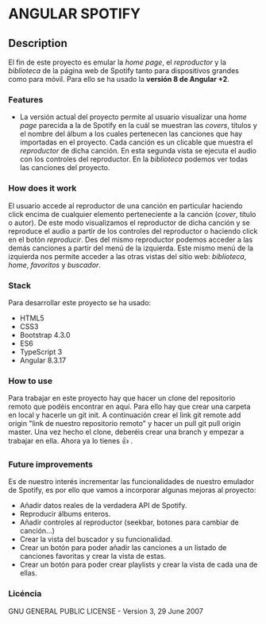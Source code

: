# ANGULAR SPOTIFY

## Description

El fin de este proyecto es emular la *home page*, el *reproductor* y la *biblioteca* de la página web de Spotify tanto para dispositivos grandes como para móvil. Para ello se ha usado la **versión 8 de Angular +2**.

### Features

* La versión actual del proyecto permite al usuario visualizar una *home page* parecida a la de Spotify en la cuál se muestran las *covers*, títulos y el nombre del álbum a los cuales pertenecen las canciones que hay importadas en el proyecto. Cada canción es un clicable que muestra el *reproductor* de dicha canción. En esta segunda vista se ejecuta el audio con los controles del reproductor. En la *biblioteca* podemos ver todas las canciones del proyecto.


### How does it work

El usuario accede al reproductor de una canción en particular haciendo click encima de cualquier elemento perteneciente a la canción (*cover*, título o autor). De este modo visualizamos el reproductor de dicha canción y se reproduce el audio a partir de los controles del reproductor o haciendo click en el botón *reproducir*. Des del mismo reproductor podemos acceder a las demás canciones a partir del menú de la izquierda. Este mismo menú de la izquierda nos permite acceder a las otras vistas del sitio web: *biblioteca*, *home*, *favoritos* y *buscador*. 

### Stack

Para desarrollar este proyecto se ha usado:
* HTML5
* CSS3
* Bootstrap 4.3.0
* ES6
* TypeScript 3
* Angular 8.3.17

### How to use

Para trabajar en este proyecto hay que hacer un clone del repositorio remoto que podéis encontrar en aquí. Para ello hay que crear una carpeta en local y hacerle un git init. A continuación crear el link git remote add origin "link de nuestro repositorio remoto" y hacer un pull git pull origin master. Una vez hecho el clone, deberéis crear una branch y empezar a trabajar en ella. Ahora ya lo tienes :thumbsup: .

### Future improvements

Es de nuestro interés incrementar las funcionalidades de nuestro emulador de Spotify, es por ello que vamos a incorporar algunas mejoras al proyecto:

* Añadir datos reales de la verdadera API de Spotify.
* Reproducir álbums enteros.
* Añadir controles al reproductor (seekbar, botones para cambiar de canción...)
* Crear la vista del buscador y su funcionalidad.
* Crear un botón para poder añadir las canciones a un listado de canciones favoritas y crear la vista de estas.
* Crear un botón para poder crear playlists y crear la vista de cada una de ellas.

### Licéncia

GNU GENERAL PUBLIC LICENSE - Version 3, 29 June 2007